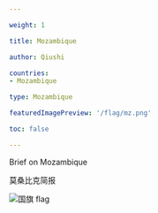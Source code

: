 ```yaml
---

weight: 1

title: Mozambique

author: Qiushi 

countries: 
- Mozambique

type: Mozambique

featuredImagePreview: '/flag/mz.png'

toc: false 

---
```


Brief on Mozambique

莫桑比克简报 

<!--more-->

![国旗 flag](/flag/mz.png)